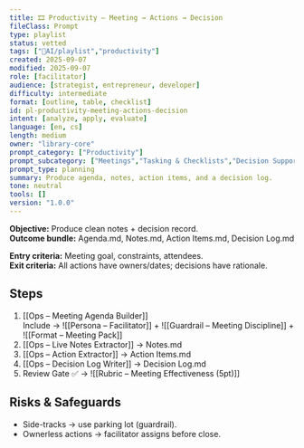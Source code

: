 ```yaml
---
title: 🎞️ Productivity — Meeting → Actions → Decision
fileClass: Prompt
type: playlist
status: vetted
tags: ["🤖AI/playlist","productivity"]
created: 2025-09-07
modified: 2025-09-07
role: [facilitator]
audience: [strategist, entrepreneur, developer]
difficulty: intermediate
format: [outline, table, checklist]
id: pl-productivity-meeting-actions-decision
intent: [analyze, apply, evaluate]
language: [en, cs]
length: medium
owner: "library-core"
prompt_category: ["Productivity"]
prompt_subcategory: ["Meetings","Tasking & Checklists","Decision Support"]
prompt_type: planning
summary: Produce agenda, notes, action items, and a decision log.
tone: neutral
tools: []
version: "1.0.0"
---
```


**Objective:** Produce clean notes + decision record.  
**Outcome bundle:** Agenda.md, Notes.md, Action Items.md, Decision Log.md

**Entry criteria:** Meeting goal, constraints, attendees.  
**Exit criteria:** All actions have owners/dates; decisions have rationale.

## Steps
1) [[Ops – Meeting Agenda Builder]]  
   Include → ![[Persona – Facilitator]] + ![[Guardrail – Meeting Discipline]] + ![[Format – Meeting Pack]]
2) [[Ops – Live Notes Extractor]] → Notes.md
3) [[Ops – Action Extractor]] → Action Items.md
4) [[Ops – Decision Log Writer]] → Decision Log.md
5) Review Gate ✅ → ![[Rubric – Meeting Effectiveness (5pt)]]

## Risks & Safeguards
- Side-tracks → use parking lot (guardrail).
- Ownerless actions → facilitator assigns before close.
